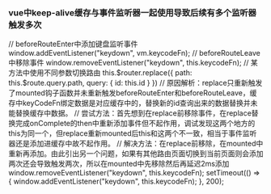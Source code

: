 ### vue中keep-alive缓存与事件监听器一起使用导致后续有多个监听器触发多次

// beforeRouteEnter中添加键盘监听事件
window.addEventListener("keydown", vm.keycodeFn);
// beforeRouteLeave中移除事件
window.removeEventListener("keydown", this.keycodeFn);
// 某方法中使用不同参数切换路由
this.$router.replace({
  path: this.$route.query.path,
  query: {
    id: this.id
  }
})
// 原因解析：replace只重新触发了mounted钩子函数并未重新触发beforeRouteEnter和beforeRouteLeave，缓存中keyCodeFn绑定数据是对应缓存中的，替换新的id查询出来的数据替换并未能替换缓存中数据。
// 尝试方法：首先想到在replace前移除事件，在replace替换完成onComplete的then中重新添加事件但不起作用，调试发现这两个地方的this为同一个，但replace重新mounted后this和这两个不一致，相当于事件监听器还是添加进缓存中故不起作用。
// 解决方法：在replace前移除，在mounted中重新再添加。由此引出另一个问题，如果有其他路由页面切换到当前页面则会添加两次还会导致触发两次，所以在mounted中先移除然后再延迟2ms添加
window.removeEventListener("keydown", this.keycodeFn);
setTimeout(() => {
  window.addEventListener("keydown", this.keycodeFn);
}, 200);
  
